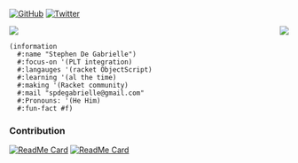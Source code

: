 

<!--

### Hi there 👋
**spdegabrielle/spdegabrielle** is a ✨ _special_ ✨ repository because its `README.md` (this file) appears on your GitHub profile.

Here are some ideas to get you started:

- 🔭 I’m currently working on ...
- 🌱 I’m currently learning ...
- 👯 I’m looking to collaborate on ...
- 🤔 I’m looking for help with ...
- 💬 Ask me about ...
- 📫 How to reach me: ...
- 😄 Pronouns: ...
- ⚡ Fun fact: ...
-->


[![GitHub](https://img.shields.io/github/followers/spdegabrielle?style=social)](https://github.com/spdegabrielle)
[![Twitter](https://img.shields.io/twitter/follow/spdegabrielle?style=social)](https://twitter.com/spdegabrielle)

<img align="right" src="https://github-readme-stats.vercel.app/api/top-langs/?username=spdegabrielle&hide=HTML,css,Go,JavaScript&layout=compact&theme=prussian" />
<img src="https://github-readme-stats.vercel.app/api?username=spdegabrielle&show_icons=true&theme=prussian" />

```racket
(information
  #:name "Stephen De Gabrielle")
  #:focus-on '(PLT integration)
  #:langauges '(racket ObjectScript)
  #:learning '(al the time)
  #:making '(Racket community)
  #:mail "spdegabrielle@gmail.com"
  #:Pronouns: '(He Him)
  #:fun-fact #f)
```

### Contribution

[![ReadMe Card](https://github-readme-stats.vercel.app/api/pin/?username=Quickscript-Competiton&repo=July2020entries)](https://github.com/Quickscript-Competiton/July2020entries)
[![ReadMe Card](https://github-readme-stats.vercel.app/api/pin/?username=spdegabrielle&repo=cli-command)](https://github.com/spdegabrielle/cli-command)
